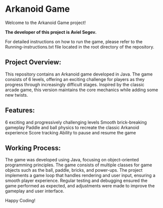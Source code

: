 # Arkanoid Game

Welcome to the Arkanoid Game project!

**The developer of this project is Aviel Segev.**

For detailed instructions on how to run the game, please refer to the Running-instructions.txt file located in the root directory of the repository.

## Project Overview:
This repository contains an Arkanoid game developed in Java. The game consists of 6 levels, offering an exciting challenge for players as they progress through increasingly difficult stages. Inspired by the classic arcade game, this version maintains the core mechanics while adding some new twists.

## Features:
6 exciting and progressively challenging levels
Smooth brick-breaking gameplay
Paddle and ball physics to recreate the classic Arkanoid experience
Score tracking
Ability to pause and resume the game

## Working Process:
The game was developed using Java, focusing on object-oriented programming principles.
The game consists of multiple classes for game objects such as the ball, paddle, bricks, and power-ups.
The project implements a game loop that handles rendering and user input, ensuring a smooth player experience.
Regular testing and debugging ensured the game performed as expected, and adjustments were made to improve the gameplay and user interface.

Happy Coding!
